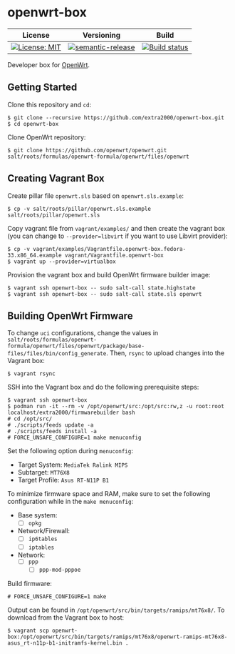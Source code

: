 # openwrt-box

| License | Versioning | Build |
| ------- | ---------- | ----- |
| [![License: MIT](https://img.shields.io/badge/License-MIT-yellow.svg)](https://opensource.org/licenses/MIT) | [![semantic-release](https://img.shields.io/badge/%20%20%F0%9F%93%A6%F0%9F%9A%80-semantic--release-e10079.svg)](https://github.com/semantic-release/semantic-release) | [![Build status](https://ci.appveyor.com/api/projects/status/m5d4el3isqh5enkn/branch/master?svg=true)](https://ci.appveyor.com/project/nikAizuddin/openwrt-box/branch/master) |

Developer box for [OpenWrt](https://github.com/openwrt/openwrt).


## Getting Started

Clone this repository and `cd`:
```
$ git clone --recursive https://github.com/extra2000/openwrt-box.git
$ cd openwrt-box
```

Clone OpenWrt repository:
```
$ git clone https://github.com/openwrt/openwrt.git salt/roots/formulas/openwrt-formula/openwrt/files/openwrt
```


## Creating Vagrant Box

Create pillar file `openwrt.sls` based on `openwrt.sls.example`:
```
$ cp -v salt/roots/pillar/openwrt.sls.example salt/roots/pillar/openwrt.sls
```

Copy vagrant file from `vagrant/examples/` and then create the vagrant box (you can change to `--provider=libvirt` if you want to use Libvirt provider):
```
$ cp -v vagrant/examples/Vagrantfile.openwrt-box.fedora-33.x86_64.example vagrant/Vagrantfile.openwrt-box
$ vagrant up --provider=virtualbox
```

Provision the vagrant box and build OpenWrt firmware builder image:
```
$ vagrant ssh openwrt-box -- sudo salt-call state.highstate
$ vagrant ssh openwrt-box -- sudo salt-call state.sls openwrt
```


## Building OpenWrt Firmware

To change `uci` configurations, change the values in `salt/roots/formulas/openwrt-formula/openwrt/files/openwrt/package/base-files/files/bin/config_generate`. Then, `rsync` to upload changes into the Vagrant box:
```
$ vagrant rsync
```

SSH into the Vagrant box and do the following prerequisite steps:
```
$ vagrant ssh openwrt-box
$ podman run -it --rm -v /opt/openwrt/src:/opt/src:rw,z -u root:root localhost/extra2000/firmwarebuilder bash
# cd /opt/src/
# ./scripts/feeds update -a
# ./scripts/feeds install -a
# FORCE_UNSAFE_CONFIGURE=1 make menuconfig
```

Set the following option during `menuconfig`:
* Target System: `MediaTek Ralink MIPS`
* Subtarget: `MT76X8`
* Target Profile: `Asus RT-N11P B1`

To minimize firmware space and RAM, make sure to set the following configuration while in the `make menuconfig`:
* Base system:
    * [ ] `opkg`
* Network/Firewall:
    * [ ] `ip6tables`
    * [ ] `iptables`
* Network:
    * [ ] `ppp`
        * [ ] `ppp-mod-pppoe`

Build firmware:
```
# FORCE_UNSAFE_CONFIGURE=1 make
```

Output can be found in `/opt/openwrt/src/bin/targets/ramips/mt76x8/`. To download from the Vagrant box to host:
```
$ vagrant scp openwrt-box:/opt/openwrt/src/bin/targets/ramips/mt76x8/openwrt-ramips-mt76x8-asus_rt-n11p-b1-initramfs-kernel.bin .
```
